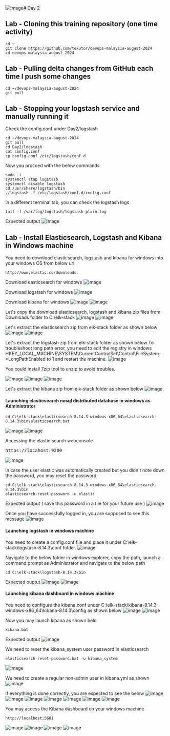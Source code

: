 ![image](https://github.com/user-attachments/assets/b697c7d4-1583-48b5-aefd-5754661c7039)# Day 2

## Lab - Cloning this training repository (one time activity)
```
cd ~
git clone https://github.com/tekutor/devops-malaysia-august-2024
cd devops-malaysia-august-2024
```

## Lab - Pulling delta changes from GitHub each time I push some changes
```
cd ~/devops-malaysia-august-2024
git pull
```

## Lab - Stopping your logstash service and manually running it

Check the config.conf under Day2/logstash
```
cd ~/devops-malaysia-august-2024
git pull
cd Day2/logstash
cat config.conf
cp config.conf /etc/logstash/conf.d
```

Now you procced with the below commands
```
sudo -i
systemctl stop logstash
systemctl disable logstash
cd /usr/share/logstash/bin
./logstash -f /etc/logstash/conf.d/config.conf
```

In a different terminal tab, you can check the logstash logs
```
tail -f /var/log/logstash/logstash-plain.log
```

Expected output
![image](https://github.com/user-attachments/assets/a845e423-c72b-4f06-903c-23633822dce0)


## Lab - Install Elasticsearch, Logstash and Kibana in Windows machine
You need to download elasticsearch, logstash and kibana for windows into your windows OS from below url
```
http://www.elastic.co/downloads
```

Download easticsearch for windows
![image](https://github.com/user-attachments/assets/aeb46bea-7248-48d8-a26e-3093f4f2a5bf)

Download logstash for windows
![image](https://github.com/user-attachments/assets/ee38a86a-ba58-4349-939b-85f818549550)


Download kibana for windows
![image](https://github.com/user-attachments/assets/52a6275e-7a60-4abf-a21e-258c1d41493c)
![image](https://github.com/user-attachments/assets/b5aed8d3-a1e5-4e84-94b9-0a724533c342)

Let's copy the download elasticsearch, logstash and kibana zip files from Downloads folder to C:\elk-stack
![image](https://github.com/user-attachments/assets/d78f5b7e-1beb-4e94-a11f-c20f3b7fd5be)
![image](https://github.com/user-attachments/assets/3c3f55e6-efbd-4130-b8f6-66749b6b9825)

Let's extract the elasticsearch zip from elk-stack folder as shown below
![image](https://github.com/user-attachments/assets/ab921a42-5c53-48d2-ad30-82e29ed49ef7)
![image](https://github.com/user-attachments/assets/6cc39585-9fd7-4085-a952-521052039148)

Let's extract the logstash zip from elk-stack folder as shown below
To troubleshoot long path error, you need to edit the registry in windows
HKEY_LOCAL_MACHINE\SYSTEM\CurrentControlSet\Control\FileSystem->LongPathEnabled to 1 and restart the machine.
![image](https://github.com/user-attachments/assets/beefc015-ad06-4d06-807c-060fb1846074)

You could install 7zip tool to unzip to avoid troubles.

![image](https://github.com/user-attachments/assets/2cd92e2a-6dc5-4cca-bb0f-1a393b3b725b)
![image](https://github.com/user-attachments/assets/dfb159b0-1779-4e1e-ba4b-93c1b79694ee)
![image](https://github.com/user-attachments/assets/5bee4bd2-380c-466c-80f8-c56187302940)

Let's extract the kibana zip from elk-stack folder as shown below
![image](https://github.com/user-attachments/assets/8695ab0c-c01a-46e3-a54a-aedc94b1ef8e)

#### Launching elasticsearch nosql distributed database in windows as Administrator
```
cd C:\elk-stack\elasticsearch-8.14.3-windows-x86_64\elasticsearch-8.14.3\bin\elasticsearch.bat
```
![image](https://github.com/user-attachments/assets/a4e92277-27d8-47ed-93f6-613aa8bd2488)
![image](https://github.com/user-attachments/assets/ed36b4dd-dafa-40c7-8169-0e6b3af0a093)


Accessing the elastic search webconsole
<pre>
https://locahost:9200  
</pre>

![image](https://github.com/user-attachments/assets/5f3f7567-04c4-4cba-9423-b11292345031)

In case the user elastic was automatically created but you didn't note down the password, you may reset the password
```
cd C:\elk-stack\elasticsearch-8.14.3-windows-x86_64\elasticsearch-8.14.3\bin
elasticsearch-reset-password -u elastic
```
Expected output ( save this password in a file for your future use )
![image](https://github.com/user-attachments/assets/460a860d-e8ae-428c-a04b-a99fb8d64a42)

Once you have successfully logged in, you are supposed to see this message
![image](https://github.com/user-attachments/assets/14d4d035-c8f9-4a8f-8084-c2fc884680da)


#### Launching logstash in windows machine
You need to create a config.conf file and place it under C:\elk-stack\logstash-8.14.3\conf folder.
![image](https://github.com/user-attachments/assets/be6681fa-35cc-4be4-a04f-8d410e6d48f3)

Navigate to the below folder in windows explorer, copy the path, launch a command prompt as Administrator and navigate to the below path
```
cd C:\elk-stack\logstash-8.14.3\bin
```

Expected ouptut
![image](https://github.com/user-attachments/assets/64165454-048b-4123-b20e-f5ec783f4dad)
![image](https://github.com/user-attachments/assets/3abb2262-54ba-45cd-ac70-20a3058b8c4d)

#### Launching kibana dashboard in windows machine
You need to configure the kibana.conf under C:\elk-stack\kibana-8.14.3-windows-x86_64\kibana-8.14.3\config as shown below
![image](https://github.com/user-attachments/assets/2a4ae3bf-a1cc-4c2c-97fb-a3063b94c965)
![image](https://github.com/user-attachments/assets/6acec5b1-9397-4386-8db7-0b6f9677000b)

Now you may launch kibana as shown belo
```
kibana.bat
```

Expected output
![image](https://github.com/user-attachments/assets/4ff49275-2ae7-41f6-994c-c99c5e5ade47)

We need to reset the kibana_system user password in elasticsearch
```
elasticsearch-reset-password.bat -u kibana_system
```
![image](https://github.com/user-attachments/assets/7e22060b-377d-4111-adb5-bc486813bfe1)

We need to create a regular non-admin user in kibana.yml as shown
![image](https://github.com/user-attachments/assets/e67ec60c-0cdb-472c-92ae-081be6b290eb)

If everything is done correctly, you are expected to see the below 
![image](https://github.com/user-attachments/assets/59662fcc-db7c-4175-8919-7cf9e038eea5)
![image](https://github.com/user-attachments/assets/a5c7631b-9548-40fe-bbaa-6fe1b3b64ee2)
![image](https://github.com/user-attachments/assets/1465a883-71b2-4bd4-87db-3cad4dc4a52f)
![image](https://github.com/user-attachments/assets/666d5125-ee0d-42a5-8881-299ab397dbbe)
![image](https://github.com/user-attachments/assets/8cb93487-d4dc-4299-86dc-94b265539c9b)
![image](https://github.com/user-attachments/assets/a1dbdcf5-6f5c-431c-ba0c-f0e40b186364)
![image](https://github.com/user-attachments/assets/46239253-bb7d-41ae-88d0-2ad44e423602)

You may access the Kibana dashboard on your windows machine
```
http://localhost:5601
```
![image](https://github.com/user-attachments/assets/32583518-11ec-43e8-8bb3-01926bf7d19b)
![image](https://github.com/user-attachments/assets/7c7721f0-a17f-45b7-be63-abc9eed50859)
![image](https://github.com/user-attachments/assets/9590281a-9f93-4f03-8d6d-f3b9494bd494)
![image](https://github.com/user-attachments/assets/1623b38e-e94a-40c2-8a8f-83a27616e3b8)

